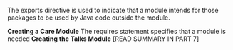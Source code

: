 The exports directive is used to indicate that a module intends for those packages to be
used by Java code outside the module.

**Creating a Care Module**
The requires statement specifies that a module is needed
**Creating the Talks Module**
[READ SUMMARY IN PART 7]
